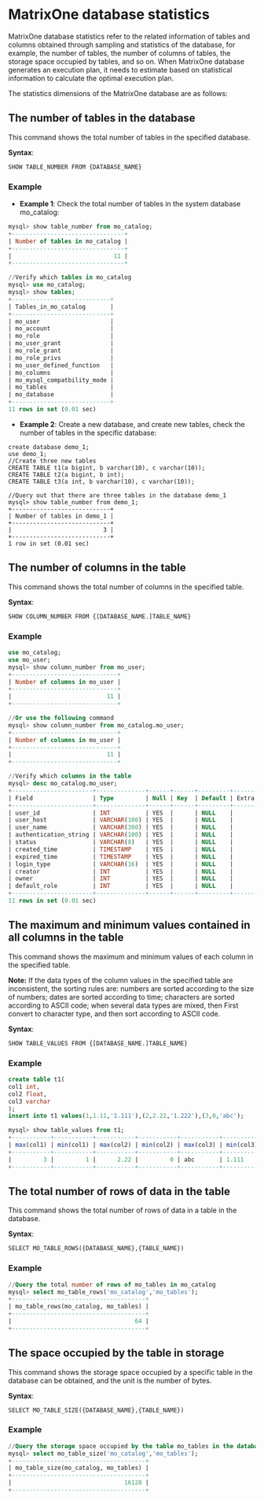 # MatrixOne database statistics

MatrixOne database statistics refer to the related information of tables and columns obtained through sampling and statistics of the database, for example, the number of tables, the number of columns of tables, the storage space occupied by tables, and so on. When MatrixOne database generates an execution plan, it needs to estimate based on statistical information to calculate the optimal execution plan.

The statistics dimensions of the MatrixOne database are as follows:

## The number of tables in the database

This command shows the total number of tables in the specified database.

**Syntax**:

```
SHOW TABLE_NUMBER FROM {DATABASE_NAME}
```

### Example

- **Example 1**: Check the total number of tables in the system database mo_catalog:

```sql
mysql> show table_number from mo_catalog;
+--------------------------------+
| Number of tables in mo_catalog |
+--------------------------------+
|                             11 |
+--------------------------------+

//Verify which tables in mo_catalog
mysql> use mo_catalog;
mysql> show tables;
+----------------------------+
| Tables_in_mo_catalog       |
+----------------------------+
| mo_user                    |
| mo_account                 |
| mo_role                    |
| mo_user_grant              |
| mo_role_grant              |
| mo_role_privs              |
| mo_user_defined_function   |
| mo_columns                 |
| mo_mysql_compatbility_mode |
| mo_tables                  |
| mo_database                |
+----------------------------+
11 rows in set (0.01 sec)
```

- **Example 2**: Create a new database, and create new tables, check the number of tables in the specific database:

```
create database demo_1;
use demo_1;
//Create three new tables
CREATE TABLE t1(a bigint, b varchar(10), c varchar(10));
CREATE TABLE t2(a bigint, b int);
CREATE TABLE t3(a int, b varchar(10), c varchar(10));

//Query out that there are three tables in the database demo_1
mysql> show table_number from demo_1;
+----------------------------+
| Number of tables in demo_1 |
+----------------------------+
|                          3 |
+----------------------------+
1 row in set (0.01 sec)
```

## The number of columns in the table

This command shows the total number of columns in the specified table.

**Syntax**:

```
SHOW COLUMN_NUMBER FROM {[DATABASE_NAME.]TABLE_NAME}
```

### Example

```sql
use mo_catalog;
use mo_user;
mysql> show column_number from mo_user;
+------------------------------+
| Number of columns in mo_user |
+------------------------------+
|                           11 |
+------------------------------+

//Or use the following command
mysql> show column_number from mo_catalog.mo_user;
+------------------------------+
| Number of columns in mo_user |
+------------------------------+
|                           11 |
+------------------------------+

//Verify which columns in the table
mysql> desc mo_catalog.mo_user;
+-----------------------+--------------+------+------+---------+-------+---------+
| Field                 | Type         | Null | Key  | Default | Extra | Comment |
+-----------------------+--------------+------+------+---------+-------+---------+
| user_id               | INT          | YES  |      | NULL    |       |         |
| user_host             | VARCHAR(100) | YES  |      | NULL    |       |         |
| user_name             | VARCHAR(300) | YES  |      | NULL    |       |         |
| authentication_string | VARCHAR(100) | YES  |      | NULL    |       |         |
| status                | VARCHAR(8)   | YES  |      | NULL    |       |         |
| created_time          | TIMESTAMP    | YES  |      | NULL    |       |         |
| expired_time          | TIMESTAMP    | YES  |      | NULL    |       |         |
| login_type            | VARCHAR(16)  | YES  |      | NULL    |       |         |
| creator               | INT          | YES  |      | NULL    |       |         |
| owner                 | INT          | YES  |      | NULL    |       |         |
| default_role          | INT          | YES  |      | NULL    |       |         |
+-----------------------+--------------+------+------+---------+-------+---------+
11 rows in set (0.01 sec)
```

## The maximum and minimum values ​​contained in all columns in the table

This command shows the maximum and minimum values ​​of each column in the specified table.

__Note:__ If the data types of the column values ​​in the specified table are inconsistent, the sorting rules are: numbers are sorted according to the size of numbers; dates are sorted according to time; characters are sorted according to ASCII code; when several data types are mixed, then First convert to character type, and then sort according to ASCII code.

**Syntax**:

```
SHOW TABLE_VALUES FROM {[DATABASE_NAME.]TABLE_NAME}
```

### Example

```sql
create table t1(
col1 int,
col2 float,
col3 varchar
);
insert into t1 values(1,1.11,'1.111'),(2,2.22,'1.222'),(3,0,'abc');

mysql> show table_values from t1;
+-----------+-----------+-----------+-----------+-----------+-----------+
| max(col1) | min(col1) | max(col2) | min(col2) | max(col3) | min(col3) |
+-----------+-----------+-----------+-----------+-----------+-----------+
|         3 |         1 |      2.22 |         0 | abc       | 1.111     |
+-----------+-----------+-----------+-----------+-----------+-----------+
```

## The total number of rows of data in the table

This command shows the total number of rows of data in a table in the database.

**Syntax**:

```
SELECT MO_TABLE_ROWS({DATABASE_NAME},{TABLE_NAME})
```

### Example

```sql
//Query the total number of rows of mo_tables in mo_catalog
mysql> select mo_table_rows('mo_catalog','mo_tables');
+--------------------------------------+
| mo_table_rows(mo_catalog, mo_tables) |
+--------------------------------------+
|                                   64 |
+--------------------------------------+
```

## The space occupied by the table in storage

This command shows the storage space occupied by a specific table in the database can be obtained, and the unit is the number of bytes.

**Syntax**:

```
SELECT MO_TABLE_SIZE({DATABASE_NAME},{TABLE_NAME})
```

### Example

```sql
//Query the storage space occupied by the table mo_tables in the database mo_catalog
mysql> select mo_table_size('mo_catalog','mo_tables');
+--------------------------------------+
| mo_table_size(mo_catalog, mo_tables) |
+--------------------------------------+
|                                16128 |
+--------------------------------------+
```
